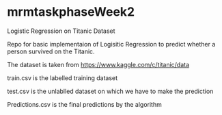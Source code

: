 # mrmtaskphaseWeek2
Logistic Regression on Titanic Dataset


Repo for basic implementaion of Logisitic Regression to predict whether a person survived on the Titanic.

The dataset is taken from https://www.kaggle.com/c/titanic/data

train.csv is the labelled training dataset


test.csv is the unlablled dataset on which we have to make the prediction



Predictions.csv is the final predictions by the algorithm
